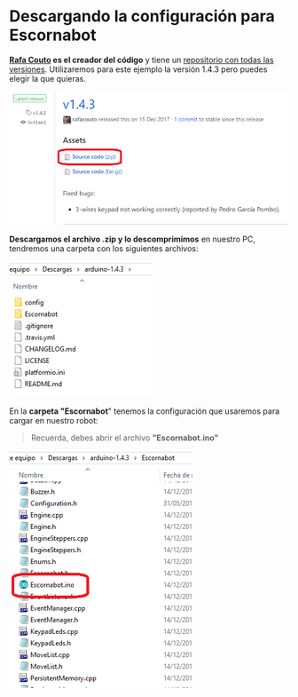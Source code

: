 # Descargando la configuración para Escornabot

**[Rafa Couto](https://twitter.com/caligari_pub) es el creador del código** y tiene un [repositorio con todas las versiones](https://github.com/escornabot/arduino/releases). Utilizaremos para este ejemplo la versión 1.4.3 pero puedes elegir la que quieras.

![Rafa Couto Versiones Escornabot](/assets/08-rafa-couto-escornabot.png)

**Descargamos el archivo .zip y lo descomprimimos** en nuestro PC, tendremos una carpeta con los siguientes archivos:

![Carpeta Version Escornabot 1.4.3](/assets/09-V143.png)

En la **carpeta "Escornabot**" tenemos la configuración que usaremos para cargar en nuestro robot:

>Recuerda, debes abrir el archivo **"Escornabot.ino"**

![Archivo Escornabot.ino](/assets/12-EscornabotDIY.png)










